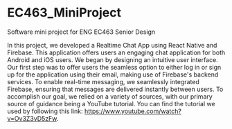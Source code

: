 # EC463_MiniProject
Software mini project for ENG EC463 Senior Design

In this project, we developed a Realtime Chat App using React Native and Firebase. This application offers users an engaging chat application for both Android and iOS users. We began by designing an intuitive user interface. Our first step was to offer users the seamless option to either log in or sign up for the application using their email, making use of Firebase's backend services. To enable real-time messaging, we seamlessly integrated Firebase, ensuring that messages are delivered instantly between users. To accomplish our goal, we relied on a variety of sources, with our primary source of guidance being a YouTube tutorial. You can find the tutorial we used by following this link: https://www.youtube.com/watch?v=Ov3Z3vD5zFw. 
